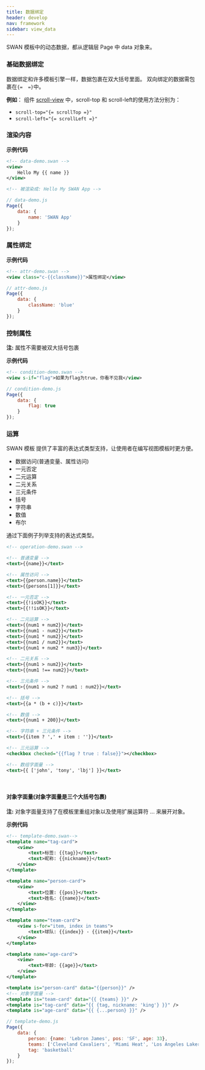 ```yaml
---
title: 数据绑定
header: develop
nav: framework
sidebar: view_data
---
```


SWAN 模板中的动态数据，都从逻辑层 Page 中 data 对象来。

### 基础数据绑定
数据绑定和许多模板引擎一样，数据包裹在双大括号里面。
双向绑定的数据需包裹在`{=  =}`中。

**例如**：
组件 <a href="https://smartprogram.baidu.com/docs/develop/component/view/#scroll-view/">scroll-view</a> 中，scroll-top 和 scroll-left的使用方法分别为：
* `scroll-top="{= scrollTop =}"`
* `scroll-left="{= scrollLeft =}"`

### 渲染内容

**示例代码**

```xml
<!-- data-demo.swan -->
<view>
    Hello My {{ name }}
</view>

<!-- 被渲染成: Hello My SWAN App -->
```

```javascript
// data-demo.js
Page({
    data: {
        name: 'SWAN App'
    }
});
```

### 属性绑定

**示例代码**

```xml
<!-- attr-demo.swan -->
<view class="c-{{className}}">属性绑定</view>
```

```javascript
// attr-demo.js
Page({
    data: {
        className: 'blue'
    }
});
```

### 控制属性

**注:** 属性不需要被双大括号包裹

**示例代码**

```xml
<!-- condition-demo.swan -->
<view s-if="flag">如果为flag为true，你看不见我</view>
```

```javascript
// condition-demo.js
Page({
    data: {
        flag: true
    }
});
```

### 运算
SWAN 模板 提供了丰富的表达式类型支持，让使用者在编写视图模板时更方便。
- 数据访问(普通变量、属性访问)
- 一元否定
- 二元运算
- 二元关系
- 三元条件
- 括号
- 字符串
- 数值
- 布尔

通过下面例子列举支持的表达式类型。
```xml
<!-- operation-demo.swan -->

<!-- 普通变量 -->
<text>{{name}}</text>

<!-- 属性访问 -->
<text>{{person.name}}</text>
<text>{{persons[1]}}</text>

<!-- 一元否定 -->
<text>{{!isOK}}</text>
<text>{{!!isOK}}</text>

<!-- 二元运算 -->
<text>{{num1 + num2}}</text>
<text>{{num1 - num2}}</text>
<text>{{num1 * num2}}</text>
<text>{{num1 / num2}}</text>
<text>{{num1 + num2 * num3}}</text>

<!-- 二元关系 -->
<text>{{num1 > num2}}</text>
<text>{{num1 !== num2}}</text>

<!-- 三元条件 -->
<text>{{num1 > num2 ? num1 : num2}}</text>

<!-- 括号 -->
<text>{{a * (b + c)}}</text>

<!-- 数值 -->
<text>{{num1 + 200}}</text>

<!-- 字符串 + 三元条件 -->
<text>{{item ? ',' + item : ''}}</text>

<!-- 三元运算 -->
<checkbox checked="{{flag ? true : false}}"></checkbox>

<!-- 数组字面量 -->
<text>{{ ['john', 'tony', 'lbj'] }}</text>

```
<br />

#### 对象字面量(对象字面量是三个大括号包裹)

**注:** 对象字面量支持了在模板里重组对象以及使用扩展运算符 ... 来展开对象。

**示例代码**

```xml
<!-- template-demo.swan-->
<template name="tag-card">
    <view>
        <text>标签: {{tag}}</text>
        <text>昵称: {{nickname}}</text>
    </view>
</template>

<template name="person-card">
    <view>
        <text>位置: {{pos}}</text>
        <text>姓名: {{name}}</text>
    </view>
</template>

<template name="team-card">
    <view s-for="item, index in teams">
        <text>球队: {{index}} - {{item}}</text>
    </view>
</template>

<template name="age-card">
    <view>
        <text>年龄: {{age}}</text>
    </view>
</template>

<template is="person-card" data="{{person}}" />
<!-- 对象字面量 -->
<template is="team-card" data="{{ {teams} }}" />
<template is="tag-card" data="{{ {tag, nickname: 'king'} }}" />
<template is="age-card" data="{{ {...person} }}" />

```
```javascript
// template-demo.js
Page({
    data: {
        person: {name: 'Lebron James', pos: 'SF', age: 33},
        teams: ['Cleveland Cavaliers', 'Miami Heat', 'Los Angeles Lakers'],
        tag: 'basketball'
    }
});
```
